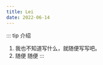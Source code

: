 ```yaml
---
title: Lei
date: 2022-06-14
---
```


::: tip 介绍

1. 我也不知道写什么，就随便写写吧。<br>
2. 随便 随便
   :::
   <!-- ![vuepress](https://img.shields.io/badge/vuepress-0.14.8-brightgreen.svg)
   ![leancloud-storage](https://img.shields.io/badge/leancloud--storage-3.10.1-orange.svg)
   ![valine](https://img.shields.io/badge/valine-1.3.4-blue.svg)

<!-- ## Use

**Build**

```bash
npm run build

# or

yarn build
```

**Server**

````bash
npm run dev

# or

yarn dev
``` -->

<!-- ## Play Together

### 0.x

`vuepress-theme-reco@0.x` 是基于 `vuepress@0.x` 的博客主题。

`vuepress@0.x` 功能比较简单，只适合书写简单的文档，但好在支持主题自定义，而个人又希望能够用它来书写博客，原因就是它足够的简洁，毫无疑问，这也符合很多程序员的观念，也就是在这种情况下，`vuepress-theme-reco@0.x` 的第一个版本经过一个通宵而产生。

主题开源不久，很多朋友通过各种联系方式，给到很多好的意见和建议，所以我个人也在积极地更新。

因为我是一名前端开发工程师，开发的过程中，总是想着能不能加入一些炫酷的效果，有很多次都是添加上又去掉，反反复复，最后都是被 **简洁** 的这个原则阻止掉，毕竟，现在我是将它当作一个产品来看待，并不是一个技术或者是技巧的尝试项目。

### 1.x

随着不断有用户过来询问：为什么 `vuepress-theme-reco@0.x` 不能在 `vuepress@1.x` 上使用？本来只是打算对 `vuepress-theme-reco@0.x` 进行简单的 bug 修复的我，终究还是忍不住，开始了 `vuepress-theme-reco@1.x` 的开发。又是在一个寂静的凌晨两点半（晚上就是出活快），我默默地开始了。

主题升级的关键也就是 `@vuepress/plugin-blog` 这款官方插件，它不需要再去麻烦地过滤数据，将分类和标签的相关信息直接存在 `$categories` 和 `$tags` 这两个全局变量中。借助于 `@vuepress/plugin-blog`，分类和标签功能更容易实现，但也有了一些局限。接下来两三天的时间，都是在进行功能的迁移和一些 bug 的修复。

`vuepress-theme-reco@0.x` 的开发中，更加深刻地明白了模块化和组件化编程的重要性，如果当初没有把一些功能进行封装，而是直接简单的复制，这次升级也不会这么顺利。模块拆分的越细，使用就会越灵活。

### CLI

还是衷心地希望能有更多的朋友参与进来，更快地去完善它。接下来时间允许的情况下，我会开源一款自动生成博客的脚手架，略过配置步骤，直接书写优质内容，这也是我后来逐渐形成的一种信念，就是希望能让这款主题，功能越完善，使用越来越简单。

## License

[MIT](https://github.com/recoluan/vuepress-theme-reco/blob/master/LICENSE) -->
